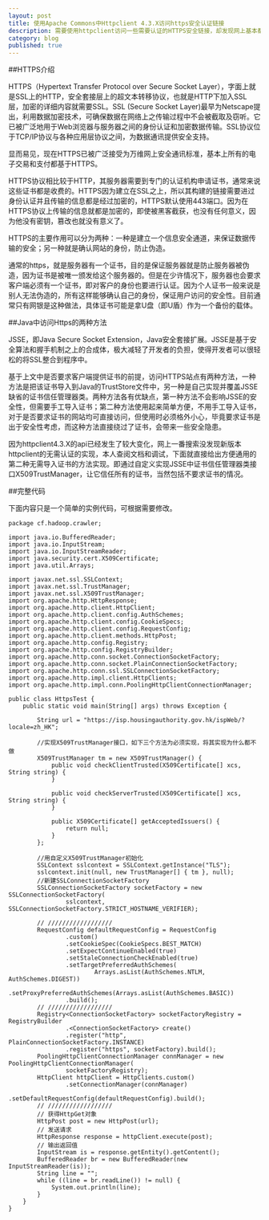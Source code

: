 ```yaml
---
layout: post
title: 使用Apache Commons中Httpclient 4.3.X访问https安全认证链接
description: 需要使用httpclient访问一些需要认证的HTTPS安全链接，却发现网上基本都是在者需要手工安装证书的实现或者是基于Httpclient 3.X老版本的无需认证实现。本文将对https连接进行介绍，并给出使用httpclient 4.3.X的通用无需证书代码实现。
category: blog
published: true
---
```


##HTTPS介绍

HTTPS（Hypertext Transfer Protocol over Secure Socket Layer），字面上就是SSL上的HTTP，安全套接层上的超文本转移协议，也就是HTTP下加入SSL层，加密的详细内容就需要SSL。SSL (Secure Socket Layer)最早为Netscape提出，利用数据加密技术，可确保数据在网络上之传输过程中不会被截取及窃听。它已被广泛地用于Web浏览器与服务器之间的身份认证和加密数据传输。SSL协议位于TCP/IP协议与各种应用层协议之间，为数据通讯提供安全支持。

显而易见，现在HTTPS已被广泛接受为万维网上安全通讯标准，基本上所有的电子交易和支付都基于HTTPS。

HTTPS协议相比较于HTTP，其服务器需要到专门的认证机构申请证书，通常来说这些证书都是收费的。HTTPS因为建立在SSL之上，所以其构建的链接需要进过身份认证并且传输的信息都是经过加密的，HTTPS默认使用443端口。因为在HTTPS协议上传输的信息就都是加密的，即使被黑客截获，也没有任何意义，因为他没有密钥，篡改也就没有意义了。

HTTPS的主要作用可以分为两种：一种是建立一个信息安全通道，来保证数据传输的安全；另一种就是确认网站的身份，防止伪造。

通常的https，就是服务器有一个证书，目的是保证服务器就是防止服务器被伪造，因为证书是被唯一颁发给这个服务器的。但是在少许情况下，服务器也会要求客户端必须有一个证书，即对客户的身份也要进行认证。因为个人证书一般来说是别人无法伪造的，所有这样能够确认自己的身份，保证用户访问的安全性。目前通常只有网银是这种做法，具体证书可能是拿U盘（即U盾）作为一个备份的载体。

##Java中访问Https的两种方法

JSSE，即Java Secure Socket Extension，Java安全套接扩展。JSSE是基于安全算法和握手机制之上的合成体，极大减轻了开发者的负担，使得开发者可以很轻松的将SSL整合到程序中。

基于上文中是否要求客户端提供证书的前提，访问HTTPS站点有两种方法，一种方法是把该证书导入到Java的TrustStore文件中，另一种是自己实现并覆盖JSSE缺省的证书信任管理器类。两种方法各有优缺点，第一种方法不会影响JSSE的安全性，但需要手工导入证书；第二种方法使用起来简单方便，不用手工导入证书，对于是否要求证书的网站均可直接访问，但使用时必须格外小心，毕竟要求证书是出于安全性考虑，而这种方法直接绕过了证书，会带来一些安全隐患。

因为httpclient4.3.X的api已经发生了较大变化，网上一番搜索没发现新版本httpclient的无需认证的实现，本人查阅文档和调试，下面就直接给出方便通用的第二种无需导入证书的方法实现。即通过自定义实现JSSE中证书信任管理器类接口X509TrustManager，让它信任所有的证书，当然包括不要求证书的情况。
       
##完整代码

下面内容只是一个简单的实例代码，可根据需要修改。
	
	package cf.hadoop.crawler;

	import java.io.BufferedReader;
	import java.io.InputStream;
	import java.io.InputStreamReader;
	import java.security.cert.X509Certificate;
	import java.util.Arrays;

	import javax.net.ssl.SSLContext;
	import javax.net.ssl.TrustManager;
	import javax.net.ssl.X509TrustManager;
	import org.apache.http.HttpResponse;
	import org.apache.http.client.HttpClient;
	import org.apache.http.client.config.AuthSchemes;
	import org.apache.http.client.config.CookieSpecs;
	import org.apache.http.client.config.RequestConfig;
	import org.apache.http.client.methods.HttpPost;
	import org.apache.http.config.Registry;
	import org.apache.http.config.RegistryBuilder;
	import org.apache.http.conn.socket.ConnectionSocketFactory;
	import org.apache.http.conn.socket.PlainConnectionSocketFactory;
	import org.apache.http.conn.ssl.SSLConnectionSocketFactory;
	import org.apache.http.impl.client.HttpClients;
	import org.apache.http.impl.conn.PoolingHttpClientConnectionManager;

	public class HttpsTest {
		public static void main(String[] args) throws Exception {
		
			String url = "https://isp.housingauthority.gov.hk/ispWeb/?locale=zh_HK";
			
            //实现X509TrustManager接口，如下三个方法为必须实现，将其实现为什么都不做
			X509TrustManager tm = new X509TrustManager() {
				public void checkClientTrusted(X509Certificate[] xcs, String string) {
				}

				public void checkServerTrusted(X509Certificate[] xcs, String string) {
				}

				public X509Certificate[] getAcceptedIssuers() {
					return null;
				}
			};
			
            //用自定义X509TrustManager初始化
			SSLContext sslcontext = SSLContext.getInstance("TLS");
			sslcontext.init(null, new TrustManager[] { tm }, null);
			//新建SSLConnectionSocketFactory
			SSLConnectionSocketFactory socketFactory = new SSLConnectionSocketFactory(
					sslcontext, SSLConnectionSocketFactory.STRICT_HOSTNAME_VERIFIER);

			// //////////////////
			RequestConfig defaultRequestConfig = RequestConfig
					.custom()
					.setCookieSpec(CookieSpecs.BEST_MATCH)
					.setExpectContinueEnabled(true)
					.setStaleConnectionCheckEnabled(true)
					.setTargetPreferredAuthSchemes(
							Arrays.asList(AuthSchemes.NTLM, AuthSchemes.DIGEST))
					.setProxyPreferredAuthSchemes(Arrays.asList(AuthSchemes.BASIC))
					.build();
			// //////////////////
			Registry<ConnectionSocketFactory> socketFactoryRegistry = RegistryBuilder
					.<ConnectionSocketFactory> create()
					.register("http", PlainConnectionSocketFactory.INSTANCE)
					.register("https", socketFactory).build();
			PoolingHttpClientConnectionManager connManager = new PoolingHttpClientConnectionManager(
					socketFactoryRegistry);
			HttpClient httpClient = HttpClients.custom()
					.setConnectionManager(connManager)
					.setDefaultRequestConfig(defaultRequestConfig).build();
			// //////////////////
			// 获得HttpGet对象
			HttpPost post = new HttpPost(url);
			// 发送请求
			HttpResponse response = httpClient.execute(post);
			// 输出返回值
			InputStream is = response.getEntity().getContent();
			BufferedReader br = new BufferedReader(new InputStreamReader(is));
			String line = "";
			while ((line = br.readLine()) != null) {
				System.out.println(line);
			}
		}
	}
